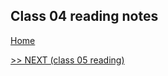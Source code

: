 ## Class 04 reading notes

[Home](https://wondwosentsige.github.io/code-201-reading-notes.md)


























[>> NEXT (class 05 reading)](https://wondwosentsige.github.io/code-201-reading-notes/class-05)


